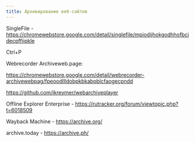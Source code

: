 ```yaml
---
title: Архивирование веб-сайтов
---
```


SingleFile - <https://chromewebstore.google.com/detail/singlefile/mpiodijhokgodhhofbcjdecpffjipkle>

Ctrl+P

Webrecorder Archiveweb.page:

<https://chromewebstore.google.com/detail/webrecorder-archivewebpag/fpeoodllldobpkbkabpblcfaogecpndd>

<https://github.com/ikreymer/webarchiveplayer>

Offline Explorer Enterprise - <https://rutracker.org/forum/viewtopic.php?t=6018509>

Wayback Machine - <https://archive.org/>

archive.today - <https://archive.ph/>